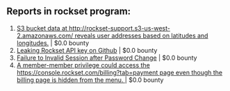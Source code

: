 ## Reports in rockset program:
1. [S3 bucket data at http://rockset-support.s3-us-west-2.amazonaws.com/ reveals user addresses based on latitudes and longitudes.](https://hackerone.com/reports/947725) | $0.0 bounty
2. [Leaking Rockset API key on Github](https://hackerone.com/reports/1094151) | $0.0 bounty
3. [Failure to Invalid Session after Password Change](https://hackerone.com/reports/957557) | $0.0 bounty
4. [A member-member privilege could access the https://console.rockset.com/billing?tab=payment page even though the billing page is hidden from the menu. ](https://hackerone.com/reports/946384) | $0.0 bounty